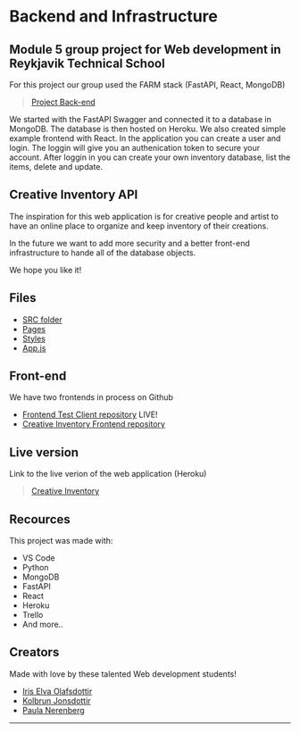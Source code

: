 # Backend and Infrastructure
## Module 5 group project for Web development in Reykjavik Technical School

For this project our group used the FARM stack (FastAPI, React, MongoDB)
> [Project Back-end](https://github.com/iriselva/Inventory)

We started with the FastAPI Swagger and connected it to a database in MongoDB. The database is then hosted on Heroku. We also created simple example frontend with React. In the application you can create a user and login. The loggin will give you an authenication token to secure your account. After loggin in you can create your own inventory database, list the items, delete and update.

## Creative Inventory API

The inspiration for this web application is for creative people and artist to have an online place to organize and keep inventory of their creations. 

In the future we want to add more security and a better front-end infrastructure to hande all of the database objects. 

We hope you like it!

## Files
+ [SRC folder](src)
+ [Pages](src/Pages)
+ [Styles](src/styles)
+ [App.js](src/App.js)

## Front-end
We have two frontends in process on Github
+ [Frontend Test Client repository](https://github.com/Pauneren/inventory-test-client) LIVE!
+ [Creative Inventory Frontend repository](https://github.com/iriselva/inventory-frontend)

## Live version
Link to the live verion of the web application (Heroku)
>  [Creative Inventory](https://inventory-test-client.herokuapp.com/)

## Recources
This project was made with:
+ VS Code
+ Python
+ MongoDB
+ FastAPI
+ React
+ Heroku
+ Trello
+ And more..

## Creators
Made with love by these talented Web development students!
+ [Iris Elva Olafsdottir](https://github.com/iriselva)
+ [Kolbrun Jonsdottir](https://github.com/kollaaj)
+ [Paula Nerenberg](https://github.com/Pauneren)


---

